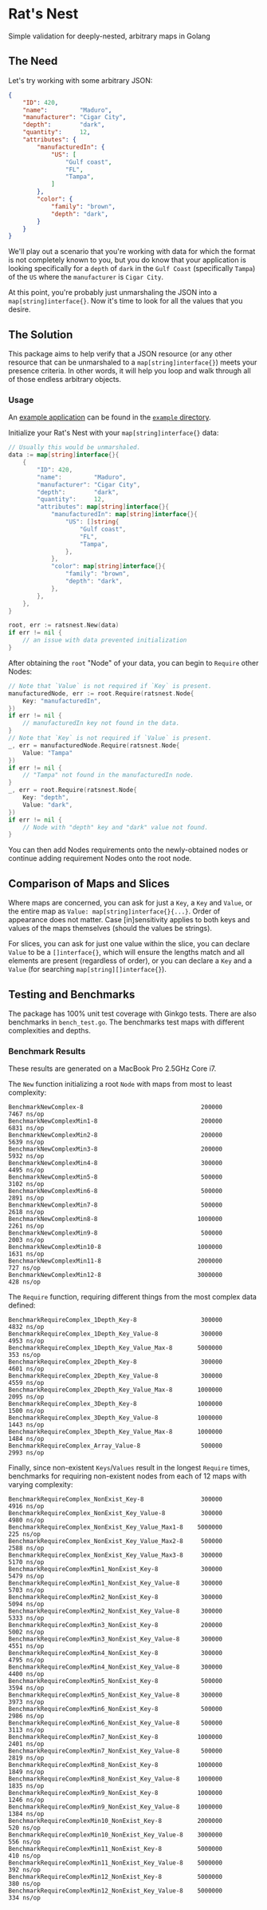 # Rat's Nest
Simple validation for deeply-nested, arbitrary maps in Golang

## The Need

Let's try working with some arbitrary JSON:

```json
{
	"ID": 420,
	"name":         "Maduro",
	"manufacturer": "Cigar City",
	"depth":        "dark",
	"quantity":     12,
	"attributes": {
		"manufacturedIn": {
			"US": [
				"Gulf coast",
				"FL",
				"Tampa",
			]
		},
		"color": {
			"family": "brown",
			"depth": "dark",
		}
	}
}

```

We'll play out a scenario that you're working with data for which the format is not completely known to you, but you do
know that your application is looking specifically for a `depth` of `dark` in the `Gulf Coast` (specifically `Tampa`)
of the `US` where the `manufacturer` is `Cigar City`.

At this point, you're probably just unmarshaling the JSON into a `map[string]interface{}`. Now it's time to look for
all the values that you desire.

## The Solution

This package aims to help verify that a JSON resource (or any other resource that can be unmarshaled to a 
`map[string]interface{}`) meets your presence criteria. In other words, it will help you loop and walk
through all of those endless arbitrary objects.

### Usage

An [example application](https://github.com/powerchordinc/ratsnest/blob/master/example/main.go) can be found in the [`example` directory](https://github.com/powerchordinc/ratsnest/tree/master/example).

Initialize your Rat's Nest with your `map[string]interface{}` data:

```go
// Usually this would be unmarshaled.
data := map[string]interface{}{
	{
		"ID": 420,
		"name":         "Maduro",
		"manufacturer": "Cigar City",
		"depth":        "dark",
		"quantity":     12,
		"attributes": map[string]interface{}{
			"manufacturedIn": map[string]interface{}{
				"US": []string{
					"Gulf coast",
					"FL",
					"Tampa",
				},
			},
			"color": map[string]interface{}{
				"family": "brown",
				"depth": "dark",
			},
		},
	},
}

root, err := ratsnest.New(data)
if err != nil {
	// an issue with data prevented initialization
}
```

After obtaining the `root` "Node" of your data, you can begin to `Require` other Nodes:

```go
// Note that `Value` is not required if `Key` is present.
manufacturedNode, err := root.Require(ratsnest.Node{
	Key: "manufacturedIn",
})
if err != nil {
	// manufacturedIn key not found in the data.
}
// Note that `Key` is not required if `Value` is present.
_, err = manufacturedNode.Require(ratsnest.Node{
	Value: "Tampa"
})
if err != nil {
	// "Tampa" not found in the manufacturedIn node.
}
_, err = root.Require(ratsnest.Node{
	Key: "depth",
	Value: "dark",
})
if err != nil {
	// Node with "depth" key and "dark" value not found.
}
```

You can then add Nodes requirements onto the newly-obtained nodes or continue adding requirement Nodes onto the root node.

## Comparison of Maps and Slices

Where maps are concerned, you can ask for just a `Key`, a `Key` and `Value`, or the entire map as `Value: map[string]interface{}{...}`. Order of appearance does not matter. Case [in]sensitivity applies to both keys and values of the maps themselves (should the values be strings).

For slices, you can ask for just one value within the slice, you can declare `Value` to be a `[]interface{}`, which will ensure the lengths match and all elements are present (regardless of order), or you can declare a `Key` and a `Value` (for searching `map[string][]interface{}`).

## Testing and Benchmarks

The package has 100% unit test coverage with Ginkgo tests. There are also benchmarks in `bench_test.go`. The benchmarks test maps with different complexities and depths.

### Benchmark Results

These results are generated on a MacBook Pro 2.5GHz Core i7.

The `New` function initializing a root `Node` with maps from most to least complexity:

```
BenchmarkNewComplex-8                            	  200000	      7467 ns/op
BenchmarkNewComplexMin1-8                        	  200000	      6831 ns/op
BenchmarkNewComplexMin2-8                        	  200000	      5639 ns/op
BenchmarkNewComplexMin3-8                        	  200000	      5932 ns/op
BenchmarkNewComplexMin4-8                        	  300000	      4495 ns/op
BenchmarkNewComplexMin5-8                        	  500000	      3102 ns/op
BenchmarkNewComplexMin6-8                        	  500000	      2891 ns/op
BenchmarkNewComplexMin7-8                        	  500000	      2618 ns/op
BenchmarkNewComplexMin8-8                        	 1000000	      2261 ns/op
BenchmarkNewComplexMin9-8                        	  500000	      2003 ns/op
BenchmarkNewComplexMin10-8                       	 1000000	      1631 ns/op
BenchmarkNewComplexMin11-8                       	 2000000	       727 ns/op
BenchmarkNewComplexMin12-8                       	 3000000	       428 ns/op
```

The `Require` function, requiring different things from the most complex data defined:

```
BenchmarkRequireComplex_1Depth_Key-8             	  300000	      4832 ns/op
BenchmarkRequireComplex_1Depth_Key_Value-8       	  300000	      4953 ns/op
BenchmarkRequireComplex_1Depth_Key_Value_Max-8   	 5000000	       353 ns/op
BenchmarkRequireComplex_2Depth_Key-8             	  300000	      4601 ns/op
BenchmarkRequireComplex_2Depth_Key_Value-8       	  300000	      4559 ns/op
BenchmarkRequireComplex_2Depth_Key_Value_Max-8   	 1000000	      2095 ns/op
BenchmarkRequireComplex_3Depth_Key-8             	 1000000	      1500 ns/op
BenchmarkRequireComplex_3Depth_Key_Value-8       	 1000000	      1443 ns/op
BenchmarkRequireComplex_3Depth_Key_Value_Max-8   	 1000000	      1484 ns/op
BenchmarkRequireComplex_Array_Value-8            	  500000	      2993 ns/op
```

Finally, since non-existent `Keys`/`Values` result in the longest `Require` times, benchmarks for requiring non-existent nodes from each of 12 maps with varying complexity:

```
BenchmarkRequireComplex_NonExist_Key-8           	  300000	      4916 ns/op
BenchmarkRequireComplex_NonExist_Key_Value-8     	  300000	      4980 ns/op
BenchmarkRequireComplex_NonExist_Key_Value_Max1-8	 5000000	       225 ns/op
BenchmarkRequireComplex_NonExist_Key_Value_Max2-8	  500000	      2588 ns/op
BenchmarkRequireComplex_NonExist_Key_Value_Max3-8	  300000	      5170 ns/op
BenchmarkRequireComplexMin1_NonExist_Key-8       	  300000	      5479 ns/op
BenchmarkRequireComplexMin1_NonExist_Key_Value-8 	  300000	      5703 ns/op
BenchmarkRequireComplexMin2_NonExist_Key-8       	  300000	      5094 ns/op
BenchmarkRequireComplexMin2_NonExist_Key_Value-8 	  300000	      5333 ns/op
BenchmarkRequireComplexMin3_NonExist_Key-8       	  200000	      5002 ns/op
BenchmarkRequireComplexMin3_NonExist_Key_Value-8 	  300000	      4551 ns/op
BenchmarkRequireComplexMin4_NonExist_Key-8       	  300000	      4795 ns/op
BenchmarkRequireComplexMin4_NonExist_Key_Value-8 	  300000	      4400 ns/op
BenchmarkRequireComplexMin5_NonExist_Key-8       	  500000	      3594 ns/op
BenchmarkRequireComplexMin5_NonExist_Key_Value-8 	  300000	      3973 ns/op
BenchmarkRequireComplexMin6_NonExist_Key-8       	  500000	      2986 ns/op
BenchmarkRequireComplexMin6_NonExist_Key_Value-8 	  500000	      3113 ns/op
BenchmarkRequireComplexMin7_NonExist_Key-8       	 1000000	      2401 ns/op
BenchmarkRequireComplexMin7_NonExist_Key_Value-8 	  500000	      2819 ns/op
BenchmarkRequireComplexMin8_NonExist_Key-8       	 1000000	      1849 ns/op
BenchmarkRequireComplexMin8_NonExist_Key_Value-8 	 1000000	      1835 ns/op
BenchmarkRequireComplexMin9_NonExist_Key-8       	 1000000	      1246 ns/op
BenchmarkRequireComplexMin9_NonExist_Key_Value-8 	 1000000	      1384 ns/op
BenchmarkRequireComplexMin10_NonExist_Key-8      	 2000000	       520 ns/op
BenchmarkRequireComplexMin10_NonExist_Key_Value-8	 3000000	       556 ns/op
BenchmarkRequireComplexMin11_NonExist_Key-8      	 5000000	       410 ns/op
BenchmarkRequireComplexMin11_NonExist_Key_Value-8	 5000000	       392 ns/op
BenchmarkRequireComplexMin12_NonExist_Key-8      	 5000000	       380 ns/op
BenchmarkRequireComplexMin12_NonExist_Key_Value-8	 5000000	       334 ns/op
```